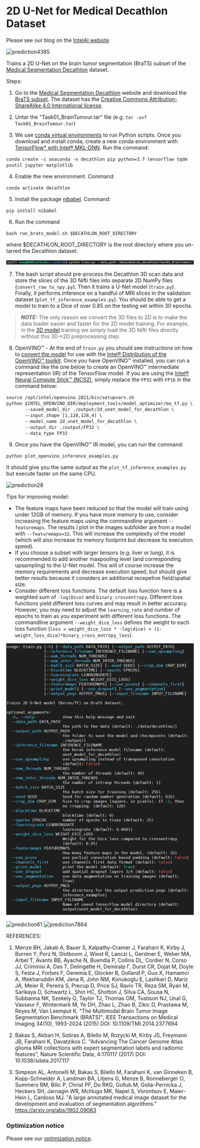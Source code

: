 # 2D U-Net for Medical Decathlon Dataset

Please see our blog on the [IntelAI website](https://www.intel.ai/intel-neural-compute-stick-2-for-medical-imaging/)

![prediction4385](images/pred4385.png)


Trains a 2D U-Net on the brain tumor segmentation (BraTS) subset of the [Medical Segmentation Decathlon](http://medicaldecathlon.com/) dataset.

Steps:
1. Go to the [Medical Segmentation Decathlon](http://medicaldecathlon.com) website and download the [BraTS subset](https://drive.google.com/file/d/1A2IU8Sgea1h3fYLpYtFb2v7NYdMjvEhU/view?usp=sharing). The dataset has the [Creative Commons Attribution-ShareAlike 4.0 International license](https://creativecommons.org/licenses/by-sa/4.0/).

2. Untar the "Task01_BrainTumour.tar" file (e.g. `tar -xvf Task01_BrainTumour.tar`)

3. We use [conda virtual environments](https://www.anaconda.com/distribution/#download-section) to run Python scripts. Once you download and install conda, create a new conda environment with [TensorFlow* with Intel&reg; MKL-DNN](https://software.intel.com/en-us/articles/intel-optimization-for-tensorflow-installation-guide?page=1). Run the command: 
```
conda create -c anaconda -n decathlon pip python=3.7 tensorflow tqdm psutil jupyter matplotlib
```

4. Enable the new environment. Command: 
```
conda activate decathlon
```

5. Install the package [nibabel](http://nipy.org/nibabel/). Command: 
```
pip install nibabel
```

6. Run the command 
```
bash run_brats_model.sh $DECATHLON_ROOT_DIRECTORY
```
where $DECATHLON_ROOT_DIRECTORY is the root directory where you un-tarred the Decathlon dataset.

![run_brats_help](images/run_brats_usage.png)

7. The bash script should pre-process the Decathlon 3D scan data and store the slices of the 3D Nifti files into separate 2D NumPy files (`convert_raw_to_npy.py`). Then it trains a U-Net model (`train.py`). Finally, it performs inference on a handful of MRI slices in the validation dataset (`plot_tf_inference_examples.py`).  You should be able to get a model to train to a Dice of over 0.85 on the testing set within 30 epochs.

> **_NOTE:_** The only reason we convert the 3D files to 2D is to make the data loader easier and faster for the 2D model training. For example, in the [3D model](../3D) training we simply load the 3D Nifti files directly without this 3D&rarr;2D preprocessing step.

8. OpenVINO&trade; - At the end of `train.py` you should see instructions on how to [convert the model](https://docs.openvinotoolkit.org/latest/openvino_docs_MO_DG_prepare_model_convert_model_Convert_Model_From_TensorFlow.html) for use with the [Intel&reg; Distribution of the OpenVINO&trade; toolkit](https://software.intel.com/content/www/us/en/develop/tools/openvino-toolkit.html). Once you have OpenVINO&trade; installed, you can run a command like the one below to create an OpenVINO&trade; intermediate representation (IR) of the TensorFlow model. If you are using the [Intel&reg; Neural Compute Stick&trade; (NCS2)](https://ark.intel.com/content/www/us/en/ark/products/140109/intel-neural-compute-stick-2.html), simply replace the `FP32` with `FP16` in the command below:

```
source /opt/intel/openvino_2021/bin/setupvars.sh
python $INTEL_OPENVINO_DIR/deployment_tools/model_optimizer/mo_tf.py \
       --saved_model_dir ./output/2d_unet_model_for_decathlon \
       --input_shape [1,128,128,4] \
       --model_name 2d_unet_model_for_decathlon \
       --output_dir ./output/FP32 \
       --data_type FP32
```

9. Once you have the OpenVINO&trade; IR model, you can run the command:

```
python plot_openvino_inference_examples.py
```

It should give you the same output as the `plot_tf_inference_examples.py` but execute faster on the same CPU.

![prediction28](images/pred28.png)

Tips for improving model:
* The feature maps have been reduced so that the model will train using under 12GB of memory.  If you have more memory to use, consider increasing the feature maps using the commandline argument `--featuremaps`. The results I plot in the images subfolder are from a model with `--featuremaps=32`. This will increase the complexity of the model (which will also increase its memory footprint but decrease its execution speed).
* If you choose a subset with larger tensors (e.g. liver or lung), it is recommended to add another maxpooling level (and corresponding upsampling) to the U-Net model. This will of course increase the memory requirements and decrease execution speed, but should give better results because it considers an additional recepetive field/spatial size.
* Consider different loss functions.  The default loss function here is a weighted sum of `-log(Dice)` and `binary_crossentropy`. Different loss functions yield different loss curves and may result in better accuracy. However, you may need to adjust the `learning_rate` and number of epochs to train as you experiment with different loss functions. The commandline argument `--weight_dice_loss` defines the weight to each loss function (`loss = weight_dice_loss * -log(dice) + (1-weight_loss_dice)*binary_cross_entropy_loss`).

![run_train_command](images/train_usage.png)

![prediction61](images/pred61.png)
![prediction7864](images/pred7864.png)

REFERENCES:

1. Menze BH, Jakab A, Bauer S, Kalpathy-Cramer J, Farahani K, Kirby J, Burren Y, Porz N, Slotboom J, Wiest R, Lanczi L, Gerstner E, Weber MA, Arbel T, Avants BB, Ayache N, Buendia P, Collins DL, Cordier N, Corso JJ, Criminisi A, Das T, Delingette H, Demiralp Γ, Durst CR, Dojat M, Doyle S, Festa J, Forbes F, Geremia E, Glocker B, Golland P, Guo X, Hamamci A, Iftekharuddin KM, Jena R, John NM, Konukoglu E, Lashkari D, Mariz JA, Meier R, Pereira S, Precup D, Price SJ, Raviv TR, Reza SM, Ryan M, Sarikaya D, Schwartz L, Shin HC, Shotton J, Silva CA, Sousa N, Subbanna NK, Szekely G, Taylor TJ, Thomas OM, Tustison NJ, Unal G, Vasseur F, Wintermark M, Ye DH, Zhao L, Zhao B, Zikic D, Prastawa M, Reyes M, Van Leemput K. "The Multimodal Brain Tumor Image Segmentation Benchmark (BRATS)", IEEE Transactions on Medical Imaging 34(10), 1993-2024 (2015) DOI: 10.1109/TMI.2014.2377694

2. Bakas S, Akbari H, Sotiras A, Bilello M, Rozycki M, Kirby JS, Freymann JB, Farahani K, Davatzikos C. "Advancing The Cancer Genome Atlas glioma MRI collections with expert segmentation labels and radiomic features", Nature Scientific Data, 4:170117 (2017) DOI: 10.1038/sdata.2017.117

3. Simpson AL, Antonelli M, Bakas S, Bilello M, Farahani K, van Ginneken B, Kopp-Schneider A, Landman BA, Litjens G, Menze B, Ronneberger O, Summers RM, Bilic P, Christ PF, Do RKG, Gollub M, Golia-Pernicka J, Heckers SH, Jarnagin WR, McHugo MK, Napel S, Vorontsov E, Maier-Hein L, Cardoso MJ. "A large annotated medical image dataset for the development and evaluation of segmentation algorithms." https://arxiv.org/abs/1902.09063 


### Optimization notice
Please see our [optimization notice](https://software.intel.com/en-us/articles/optimization-notice#opt-en).

